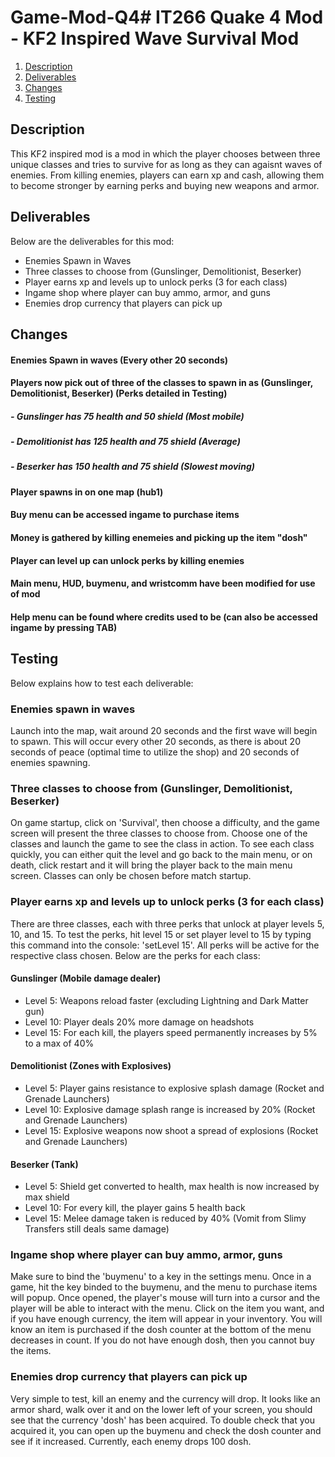 # Game-Mod-Q4# IT266 Quake 4 Mod - KF2 Inspired Wave Survival Mod

1. [Description](#Description)
1. [Deliverables](#Deliverables)
1. [Changes](#Changes)
3. [Testing](#Testing)

## Description
This KF2 inspired mod is a mod in which the player chooses between three unique classes and tries to 
survive for as long as they can agaisnt waves of enemies. From killing enemies, players can earn xp and cash,
allowing them to become stronger by earning perks and buying new weapons and armor.

## Deliverables
Below are the deliverables for this mod:
- Enemies Spawn in Waves
- Three classes to choose from (Gunslinger, Demolitionist, Beserker)
- Player earns xp and levels up to unlock perks (3 for each class)
- Ingame shop where player can buy ammo, armor, and guns
- Enemies drop currency that players can pick up

## Changes
#### Enemies Spawn in waves (Every other 20 seconds)
#### Players now pick out of three of the classes to spawn in as (Gunslinger, Demolitionist, Beserker) (Perks detailed in Testing)
##### - Gunslinger has 75 health and 50 shield (Most mobile)
##### - Demolitionist has 125 health and 75 shield (Average)
##### - Beserker has 150 health and 75 shield (Slowest moving)
#### Player spawns in on one map (hub1)
#### Buy menu can be accessed ingame to purchase items
#### Money is gathered by killing enemeies and picking up the item "dosh"
#### Player can level up can unlock perks by killing enemies
#### Main menu, HUD, buymenu, and wristcomm have been modified for use of mod
#### Help menu can be found where credits used to be (can also be accessed ingame by pressing TAB)

## Testing
Below explains how to test each deliverable:

### Enemies spawn in waves
Launch into the map, wait around 20 seconds and the first wave will begin to spawn. This will occur every other 20 seconds,
as there is about 20 seconds of peace (optimal time to utilize the shop) and 20 seconds of enemies spawning.

### Three classes to choose from (Gunslinger, Demolitionist, Beserker)
On game startup, click on 'Survival', then choose a difficulty, and the game screen will present the three classes to choose from.
Choose one of the classes and launch the game to see the class in action. To see each class quickly, you can either quit the level
and go back to the main menu, or on death, click restart and it will bring the player back to the main menu screen. Classes can only be chosen
before match startup.

### Player earns xp and levels up to unlock perks (3 for each class)
There are three classes, each with three perks that unlock at player levels 5, 10, and 15. 
To test the perks, hit level 15 or set player level to 15 by typing
this command into the console: 'setLevel 15'. All perks will be active for the respective class chosen.
Below are the perks for each class:
#### Gunslinger (Mobile damage dealer)
- Level 5: Weapons reload faster (excluding Lightning and Dark Matter gun)
- Level 10: Player deals 20% more damage on headshots
- Level 15: For each kill, the players speed permanently increases by 5% to a max of 40%
#### Demolitionist (Zones with Explosives)
- Level 5: Player gains resistance to explosive splash damage (Rocket and Grenade Launchers)
- Level 10: Explosive damage splash range is increased by 20% (Rocket and Grenade Launchers)
- Level 15: Explosive weapons now shoot a spread of explosions (Rocket and Grenade Launchers)
#### Beserker (Tank)
- Level 5: Shield get converted to health, max health is now increased by max shield
- Level 10: For every kill, the player gains 5 health back
- Level 15: Melee damage taken is reduced by 40% (Vomit from Slimy Transfers still deals same damage)

### Ingame shop where player can buy ammo, armor, guns
Make sure to bind the 'buymenu' to a key in the settings menu.
Once in a game, hit the key binded to the buymenu, and the menu to purchase items will popup.
Once opened, the player's mouse will turn into a cursor and the player will be able to interact with the menu.
Click on the item you want, and if you have enough currency, the item will appear in your inventory. You will know an item is purchased if
the dosh counter at the bottom of the menu decreases in count. If you do not have enough dosh, then you cannot buy the items.

### Enemies drop currency that players can pick up
Very simple to test, kill an enemy and the currency will drop. It looks like an armor shard, walk over it and on the lower left of your screen,
you should see that the currency 'dosh' has been acquired. To double check that you acquired it, you can open up the buymenu and check the dosh counter
and see if it increased. Currently, each enemy drops 100 dosh.
